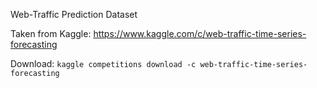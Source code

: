 Web-Traffic Prediction Dataset

Taken from Kaggle: https://www.kaggle.com/c/web-traffic-time-series-forecasting

Download: `kaggle competitions download -c web-traffic-time-series-forecasting`
